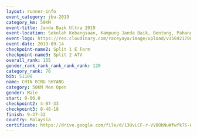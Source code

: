 ```yaml
---
layout: runner-info 
event_category: jbu-2019 
category_km: 50KM 
event-title: Janda Baik Ultra 2019 
event-location: Sekolah Kebangsaan, Kampung Janda Baik, Bentong, Pahang, Malaysia 
event-logo: https://res.cloudinary.com/raceyaya/image/upload/v1569217009/logo/janda-baik_vch1pc.jpg 
event-date: 2019-09-14 
checkpoint-name2: Split 1 E Farm 
checkpoint-name3: Split 2 ATV 
overall_rank: 155
gender_rank_rank_rank_rank_rank: 120
category_rank: 70
bib: 51108
name: CHIN BING SHYANG
category: 50KM Men Open
gender: Male
start: 0-00.0
checkpoint2: 4-07-33
checkpoint3: 8-48-18
finish: 9-37-32
country: Malaysia
certificate: https://drive.google.com/file/d/13UvLCF-r-VVBObNuWfwfk7S-0MBqstBM/view?usp=sharing
---
```

